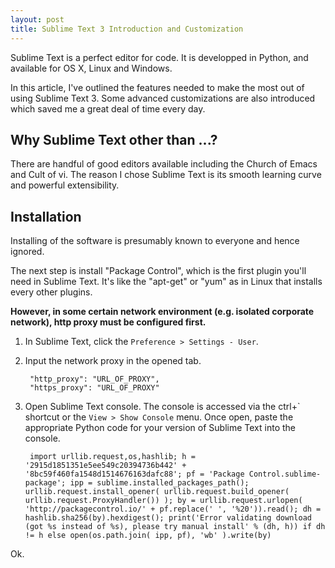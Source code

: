 ```yaml
---
layout: post
title: Sublime Text 3 Introduction and Customization
---
```


Sublime Text is a perfect editor for code. It is developped in Python, and available for OS X, Linux and Windows.

In this article, I've outlined the features needed to make the most out of using Sublime Text 3. Some advanced customizations are also introduced which saved me a great deal of time every day.

## Why Sublime Text other than ...?

There are handful of good editors available including the Church of Emacs and Cult of vi. The reason I chose Sublime Text is its smooth learning curve and powerful extensibility.
<!--more-->
## Installation

Installing of the software is presumably known to everyone and hence ignored.

The next step is install "Package Control", which is the first plugin you'll need in Sublime Text. It's like the "apt-get" or "yum" as in Linux that installs every other plugins.

**However, in some certain network environment (e.g. isolated corporate network), http proxy must be configured first.**

1. In Sublime Text, click the `Preference > Settings - User`.
2. Input the network proxy in the opened tab.

        "http_proxy": "URL_OF_PROXY",
        "https_proxy": "URL_OF_PROXY"

3. Open Sublime Text console. The console is accessed via the ctrl+\` shortcut or the `View > Show Console` menu. Once open, paste the appropriate Python code for your version of Sublime Text into the console.

        import urllib.request,os,hashlib; h = '2915d1851351e5ee549c20394736b442' + '8bc59f460fa1548d1514676163dafc88'; pf = 'Package Control.sublime-package'; ipp = sublime.installed_packages_path(); urllib.request.install_opener( urllib.request.build_opener( urllib.request.ProxyHandler()) ); by = urllib.request.urlopen( 'http://packagecontrol.io/' + pf.replace(' ', '%20')).read(); dh = hashlib.sha256(by).hexdigest(); print('Error validating download (got %s instead of %s), please try manual install' % (dh, h)) if dh != h else open(os.path.join( ipp, pf), 'wb' ).write(by)

Ok.
